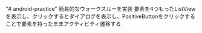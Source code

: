 "# android-practice" 
簡易的なウォークスルーを実装
要素を4つもったListViewを表示し、クリックするとダイアログを表示し、PositiveButtonをクリックすることで要素を持ったままアクティビティ遷移する